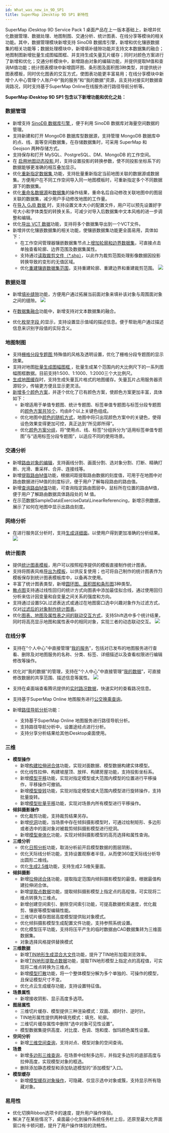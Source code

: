 ```yaml
---
id: What_was_new_in_9D_SP1
title: SuperMap iDesktop 9D SP1 新特性
---
```

SuperMap iDesktop 9D Service Pack 1 桌面产品在上一版本基础上，新增并优化数据管理、数据处理、地图制图、交通分析、统计图表、在线分享等模块的相关功能。其中，数据管理模块新增支持 SinoDB 数据库引擎，新增和优化镶嵌数据集的相关功能等；数据处理模块中，新增填补缝隙功能并支持文本数据集的融合；地图制图新增批量生成图幅图框、并支持生成矢量瓦片缓存；同时对颜色方案进行了新增和优化；交通分析模块中，新增路由对象的编辑功能，并提供提取M值和查询M值功能；统计图表模块中新增圆环图、条形图及面积图3种类型，并提供统计图表模板，同时优化图表的交互方式，使图表功能更丰富易用；在线分享模块中新增个人中心管理个人账户中“我的服务”和“我的数据”资源，且支持对接实时数据查询路况，同时支持基于SuperMap
Online在线服务进行路径导航分析等。

**SuperMap iDesktop 9D SP1 包含以下新增功能和优化之处：**

### 数据管理

  * 新增支持 [SinoDB 数据库引擎 ](../Features/DataProcessing/DataManagement/EngineType.htm)，便于利用 SinoDB 数据库对海量空间数据的管理。
  * 支持新建和打开 MongoDB 数据库型数据源，支持管理 MongoDB 数据库中的点、线、面等空间数据集，在存储数据集时，可采用 SuperMap 和 Geojson 两种存储方式。
  * 支持保存和打开 MySQL、PostgreSQL、DM、MongoDB 的工作空间。
  * 在 [启用地图动态投影 ](../Features/Visualization/MapSetting/DynamicProjection.htm)时，支持设置投影的转换参数，使不同投影坐标系下的数据能够更准确的相互叠加显示。
  * 优化[重新指定数据集 ](../Features/Visualization/LayerManagement/RespecifyAssociatedData.htm)功能，支持批量重新指定当前地图关联的数据源或数据集。方便用户在不同工作空间导入同一地图模板时，可重新指定多个不同数据源下的数据集。
  * 优化[重命名数据源](../Features/DataProcessing/DataManagement/DS_Rename.htm)和[数据集](../Features/DataProcessing/DataManagement/DTv_Rename.htm)的操作结果，重命名后自动修改关联地图中的图层关联的数据集，减少用户手动修改地图的工作量。
  * 在[导入 GJB 数据 ](../Features/DataProcessing/DataConversion/ImportGJB.htm)时，支持设置文本大小的配置文件，用户可以预先设置好字号大小和字体类型的转换关系，可减少对导入后数据集中文本风格的进一步调整和编辑。
  * 优化[导出 VCT 数据](../Features/DataProcessing/DataConversion/ExportVCT.htm)功能，支持将多个数据集导出到一个VCT文件。
  * 新增并优化镶嵌数据集的相关功能，使镶嵌数据集功能更全面易用，具体如下：
    * 在工作空间管理器镶嵌数据集节点上[增加轮廓和边界数据集](../Features/DataProcessing/DataManagement/CreateMosaicDataset.htm#13)，可直接点击单独查看轮廓、边界范围及数据集属性。
    * 支持通过[读取裁剪文件（*.shp）](../Features/DataProcessing/DataManagement/CreateMosaicDataset.htm#14)，以此作为裁剪范围处理影像数据因投影转换导致的变形的无值区域。
    * 优化[重建镶嵌数据集范围](../Features/DataProcessing/DataManagement/MosaicDatasetManage.htm#8)，支持重建轮廓、重建边界和重建裁剪范围。
![](img/MoscaicData.png)  

### 数据处理

  * 新增[填补缝隙](../Features/DataProcessing/Objects/EditObjects/FillGap.htm)功能，方便用户通过拓展当前面对象来填补该对象与周围面对象之间的缝隙。
![](img/FillGap.png)  

  * 在[数据集融合](../Features/DataProcessing/Vector/Datafuse.htm)功能中，新增支持对文本数据集的融合。
  * 优化[枚举字段 ](../Features/DataProcessing/DataManagement/DTgroupDiaVector.htm)的显示，支持设置显示值域的描述信息。便于帮助用户通过描述信息来识别字段值的实际含义。

### 地图制图

  * 支持[栅格分段专题图 ](../Features/Mapping/GridRangesMap/GridRangesMapGroupDia.htm)特殊值的风格及透明设置，优化了栅格分段专题图的显示效果。
  * 支持对地图[批量生成图幅图框 ](../Features/Visualization/MapSetting/BatchStandardMargin.htm)，批量生成某个范围内的大比例尺下的一系列图幅图框数据。目前支持1:500、1:1000、1:2000三个大比例尺。
  * [生成地图缓存](../Features/Optimization/Cache/2DCache.htm)时，支持生成矢量瓦片格式的地图缓存。矢量瓦片占用服务器资源较少，传输更方便且显示更灵活。
  * [新增多个颜色方案](../Features/Visualization/LayerStyle/ColorRampManager.htm)，并逐个优化了已有颜色方案，使颜色方案更加丰富，具体如下：
    * 新增适用于单值专题图、统计专题图、标签单值专题图与标签分段专题图的[颜色方案共16个](../Features/Visualization/LayerStyle/ColorRampManager.htm)，均由8个以上关键色组成。
    * 优化地图中[颜色的随机方式](../Features/Visualization/LayerStyle/ColorRampManager.htm)，地图中将只出现颜色方案中的关键色，使得设色效果变得更加可控，真正达到“所见即所得”。
    * 优化[颜色方案分组](../Features/Visualization/LayerStyle/ColorRampManager.htm)，将“使用点、线、标签”分组拆分为“适用标签单值专题图”与“适用标签分段专题图”，以适应不同的使用场景。

### 交通分析

  * 新增[路由对象的编辑](../Features/DynamicSeg/CreateRoute.htm#5)，支持画线分割、画面分割、选对象分割、打断、精确打断、光滑、重采样、合并、连接线等。
  * 新增[提取路由M值](../Features/DynamicSeg/ExtractRouteM.htm)功能，根据间距提取路由数据的刻度值，可用于在地图中对路由数据进行M值的刻度标识，便于用户了解每段路由的路由值。
  * 新增[查询路由M值](../Features/DynamicSeg/InquireRouteM.htm)功能，可查询指定路由图层中，鼠标所在位置的路由M值，便于用户了解路由数据具体路段处的 M 值。
  * 在示范数据SampleData\ExerciseData\LinearReferencing，新增示例数据，展示了如何在地图中显示出路由刻度。

### 网络分析

  * 在进行服务区分析时，支持[生成详细面](../Features/Network/7-1ServiceArea.htm)。以使用户得到更加准确的分析结果。
![](img/DetailRegionCompare.png)  

### 统计图表

  * 提供[统计图表模板](../Features/DataMining/Diagrams/DiagramTemplate.htm)，用户可以按照程序提供的模板直接制作统计图表。
  * 支持将图表风格[导出为模板](../Features/DataMining/Diagrams/DiagramTemplate.htm)，以供反复使用；也可将自己制作的统计图表作为模板保存到统计图表模板库中，以备再次使用。
  * 丰富了统计图表类型，新增[圆环图、面积图和条形图](../Features/DataMining/Diagrams/Diagrams1.htm#222)3种类型。
  * [散点图](../Features/DataMining/Diagrams/Diagrams1.htm#222)支持通过线性回归的统计方式向图表中添加最佳拟合线，通过使用回归分析来估计因变量和自变量之间关系的强度和方向。
  * 支持通过设置SQL过滤表达式或通过在地图窗口选中兴趣对象作为过滤方式，仅对[过滤后的对象制作统计图表](../Features/DataMining/Diagrams/DiagramInteraction.htm)。
  * 优化[图表、地图及属性表之间的联动交互方式](../Features/DataMining/Diagrams/DiagramInteraction.htm)，支持Shift选中多个统计结果，同时将高亮显示地图和属性表中的相同对象，实现三者的动态联动交互。
![](img/Diagrame.png)  


### 在线分享

  * 支持在“个人中心”中直接管理“[我的服务](../Features/Online/OnlineMyData.htm#1)”，包括对已发布的地图服务进行查看、删除及对地图服务的名称、分类、标签、详细描述以及查看权限进行编辑修改等操作。
  * 优化对“我的数据”的管理，支持在“个人中心”中直接管理“[我的数据](../Features/Online/OnlineMyData.htm#2)”，可直接修改数据的共享范围、描述信息等属性。
![](img/PersonalCenter.png)  
 
  * 支持在桌面端查看腾讯提供的[实时路况数据](../Features/Online/onlineservice.htm#1)，快速实时的查看路况信息。
  * 支持基于SuperMap Online 地图服务进行[公交换乘查询](../Features/Online/QueryRoute.htm)。
  * 新增[路径导航分析](../Features/Online/QueryRoute.htm)功能：
    * 支持基于SuperMap Online 地图服务进行路径导航分析。
    * 支持路径导航分析中，设置途经点进行分析。
    * 支持分享分析结果给其他iDesktop桌面使用。

### 三维

  * **模型操作**
    * 新增[构建拉伸闭合体](../Features/SceneOperation/3DObjectOperation/CreateStraightSkeketon.html)功能，实现对面数据、模型数据构建实体模型。
    * 优化线性拉伸、构建坡屋顶、放样、构建房屋功能，支持投影坐标系。
    * 新增[模型平移](../Features/SceneOperation/3DObjectOperation/ModelMove.html)功能，实现对指定模型或大范围内模型的位置进行平移操作，平移操作可撤销。
    * 新增[模型旋转](../Features/SceneOperation/3DObjectOperation/ModelRotate.html)功能，实现对指定模型或大范围内模型进行旋转操作，支持批量旋转。
    * 新增[模型批量平移](../Features/SceneOperation/3DObjectOperation/BatchModelMove.html)功能，实现对场景内所有模型进行平移操作。
  * **倾斜摄影操作**
    * 优化裁剪功能，支持裁剪结果另存。
    * 新增[挖洞](../Features/SceneOperation/OSGB/OSGBModelHollow.html)功能，当场景中存在倾斜摄影模型时，可通过绘制矩形、多边形或者选中的面对象对被裁剪倾斜摄影模型进行挖洞。
    * 新增[模型单体化](../Features/SceneOperation/OSGB/OsgbDiscret.htm)功能，实现对倾斜摄影模型的高亮选择和属性查询。
  * **三维分析**
    * 优化[日照分析](../Features/SceneOperation/RealspaceSpatialAnalyst/SunshineAnalyst.htm)功能，取消分析前开启模型数据的图层阴影。
    * 优化天际线分析功能，支持设置观察者半径，从而使360度天际线分析导出圆形二维线。
    * 优化[生成2.5维](../Features/SceneOperation/RealspaceSpatialAnalyst/Generate25DMap.html)功能，支持生成2.5维矢量面。
  * **倾斜摄影**
    * 新增[拉伸闭合体](../Features/SceneOperation/OSGB/osgbStrClosure.html)功能，提取指定范围内倾斜摄影模型的最值，根据最值构建拉伸闭合体。
    * 新增[提取点数据](../Features/SceneOperation/OSGB/AchievePoint.html)功能，提取倾斜摄影模型上指定点的高程值，可实现将二维点转换为三维点。
    * 新增创建空间索引、删除空间索引功能，可提高数据检索速度，优化裁剪、镶嵌等模型编辑性能。
    * 三维切片缓存图层高度模型提供贴对象模式。
    * 优化倾斜摄影模型生成配置文件功能，支持参照系统设置。
    * 优化模型压平功能，支持将压平产生的临时数据由CAD数据集转为三维面数据集。
    * 对象选择风格提供替换模式
  * **三维数据**
    * 新增[TIN地形生成混合大文件](../Features/SceneOperation/TINTerrainOperation/TINGenerateBigfile.html)功能，提升了TIN地形加载浏览效率。
    * 新增[TIN地形提取点数据](../Features/SceneOperation/TINTerrainOperation/TINAchieveData.html)功能，提取TIN地形模型上指定点的高程值，可实现将二维点转换为三维点。
    * 新增[模型打散](../Features/SceneOperation/DataProcessing/BrokeModel.html)功能，将一个整体模型分解为多个单独的、可操作的模型，且保证模型尺寸不变。
    * 优化点云生成缓存功能，支持设置特征值。
  * **场景属性**
    * 新增接收阴影、显示高度多选项。
  * **图层属性**
    * 三维切片缓存、模型提供三种渲染模式：双面、顺时针、逆时针。
    * TIN地形属性提供两种填充模式：填充、轮廓。
    * 三维切片缓存属性中删除“选中对象可见性设置”。
    * 模型数据集提供高度、对比度、色调、饱和度、伽玛颜色属性设置。
  * **空间分析**
    * 新增[三维空间查询](../Features/SceneOperation/SpatialQuery3DDia.htm)，支持对点、模型对象的空间查询。
  * **场景**
    * 新增[多边形三维查询](../Features/SceneOperation/SceneIneteraction/ClipByPolygon.htm)，在场景中绘制多边形，并指定多边形的底部高度与拉伸高度，实现模型对象的框选。
    * 删除添加静态模型和添加轨迹模型的“添加模型”入口。
  * **模型缓存**
    * 新增[模型缓存对象操作](../Features/Optimization/Cache/ModelCacheObjectOperation.htm)，可隐藏、仅显示选中对象或簇，支持显示所有隐藏对象。

### 易用性

  * 优化切换Ribbon选项卡的速度，提升用户操作体验。
  * 解决了在某些情况下，桌面最小化到操作系统任务栏上后，还原至最大化界面窗口有卡顿问题，提升了用户操作体验的流畅性。



